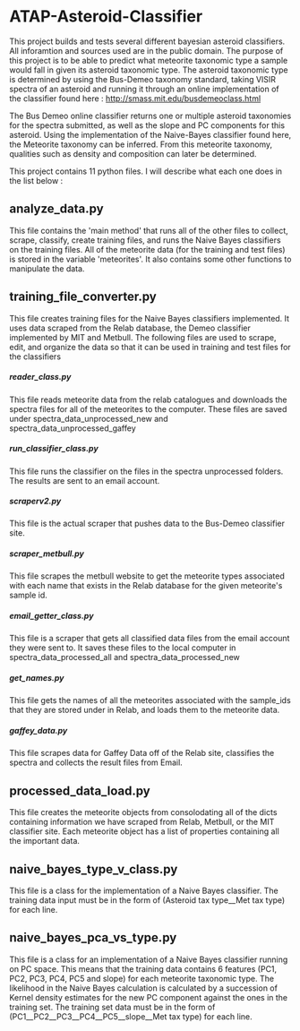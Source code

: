 # ATAP-Asteroid-Classifier

This project builds and tests several different bayesian asteroid classifiers. All inforamtion and sources used are in the public domain.
The purpose of this project is to be able to predict what meteorite taxonomic type a sample would fall in given its asteroid taxonomic type. 
The asteroid taxonomic type is determined by using the Bus-Demeo taxonomy standard, taking VISIR spectra of an asteroid and running it through 
an online implementation of the classifier found here : http://smass.mit.edu/busdemeoclass.html

The Bus Demeo online classifier returns one or multiple asteroid taxonomies for the spectra submitted, as well as the slope and PC components
for this asteroid. Using the implementation of the Naive-Bayes classifier found here, the Meteorite taxonomy can be inferred. From this meteorite
taxonomy, qualities such as density and composition can later be determined. 

This project contains 11 python files. I will describe what each one does in the list below : 

## analyze_data.py
This file contains the 'main method' that runs all of the other files to collect, scrape, classify, create training files, and runs the Naive
Bayes classifiers on the training files. All of the meteorite data (for the training and test files) is stored in
the variable 'meteorites'. It also contains some other functions to manipulate the data. 

## training_file_converter.py
This file creates training files for the Naive Bayes classifiers implemented. It uses data scraped from the Relab database, the Demeo classifier
implemented by MIT and Metbull. The following files are used to scrape, edit, and organize the data so that it can be used in training and test
files for the classifiers

##### reader_class.py
This file reads meteorite data from the relab catalogues and downloads the spectra files for all of the meteorites to the computer.
These files are saved under spectra_data_unprocessed_new and spectra_data_unprocessed_gaffey

##### run_classifier_class.py
This file runs the classifier on the files in the spectra unprocessed folders. The results are sent to an email account.

##### scraperv2.py
This file is the actual scraper that pushes data to the Bus-Demeo classifier site.

##### scraper_metbull.py
This file scrapes the metbull website to get the meteorite types associated with each name that exists in the Relab database
for the given meteorite's sample id.

##### email_getter_class.py
This file is a scraper that gets all classified data files from the email account they were sent to. It saves these files to the local computer 
in spectra_data_processed_all and spectra_data_processed_new

##### get_names.py
This file gets the names of all the meteorites associated with the sample_ids that they are stored under in Relab, and loads them to the 
meteorite data. 

##### gaffey_data.py
This file scrapes data for Gaffey Data off of the Relab site, classifies the spectra and collects the result files from Email.

## processed_data_load.py
This file creates the meteorite objects from consolodating all of the dicts containing information we have scraped from Relab, Metbull, or the MIT 
classifier site. Each meteorite object has a list of properties containing all the important data.

## naive_bayes_type_v_class.py
This file is a class for the implementation of a Naive Bayes classifier. The training data input must be in the form of 
(Asteroid tax type__Met tax type) for each line. 

## naive_bayes_pca_vs_type.py
This file is a class for an implementation of a Naive Bayes classifier running on PC space. This means that the training data contains 6
features (PC1, PC2, PC3, PC4, PC5 and slope) for each meteorite taxonomic type. The likelihood in the Naive Bayes calculation is 
calculated by a succession of Kernel density estimates for the new PC component against the ones in the training set. The training set data must be in the form of (PC1__PC2__PC3__PC4__PC5__slope__Met tax type) for each line.
